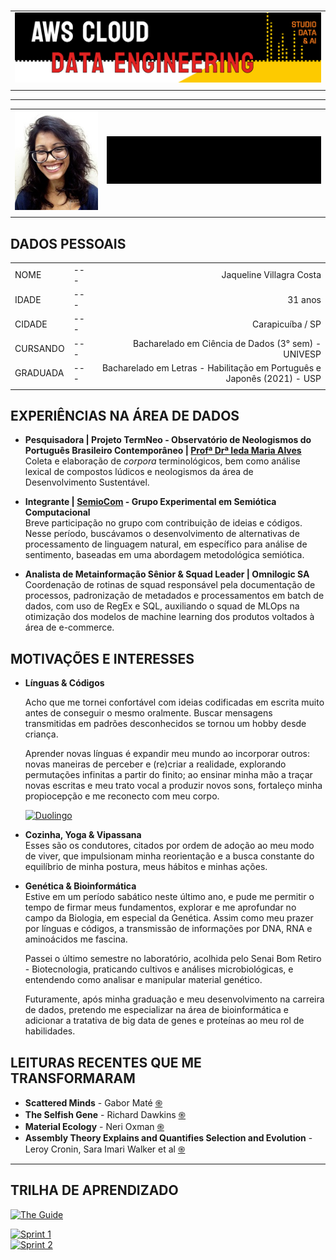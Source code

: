 #

| |
|---|
|![Banner](assets/banner.png)|
| |

---

| | |
|:---|---:|
|![Profile Pic](assets/profile-pic.jpg)|![Bom dia](assets/ola.gif)|
| | |

## DADOS PESSOAIS

| | | |
|:---|---|---:|
|NOME|---|Jaqueline Villagra Costa|
|IDADE|---|31 anos|
|CIDADE|---|Carapicuíba / SP|
|CURSANDO|---|Bacharelado em Ciência de Dados (3° sem) - UNIVESP|
|GRADUADA|---|Bacharelado em Letras - Habilitação em Português e Japonês (2021) - USP|
||||

## EXPERIÊNCIAS NA ÁREA DE DADOS

* **Pesquisadora | Projeto TermNeo - Observatório de Neologismos do Português Brasileiro Contemporâneo | [Profª Drª Ieda Maria Alves](http://lattes.cnpq.br/1928032004153127)**  
Coleta e elaboração de *corpora* terminológicos, bem como análise lexical de compostos lúdicos e neologismos da área de Desenvolvimento Sustentável.  

* **Integrante | [SemioCom](https://semio.cc/) - Grupo Experimental em Semiótica Computacional**  
Breve participação no grupo com contribuição de ideias e códigos. Nesse período, buscávamos o desenvolvimento de alternativas de processamento de linguagem natural, em específico para análise de sentimento, baseadas em uma abordagem metodológica semiótica.

* **Analista de Metainformação Sênior & Squad Leader | Omnilogic SA**  
Coordenação de rotinas de squad responsável pela documentação de processos, padronização de metadados e processamentos em batch de dados, com uso de RegEx e SQL, auxiliando o squad de MLOps na otimização dos modelos de machine learning dos produtos voltados à área de e-commerce.  

## MOTIVAÇÕES E INTERESSES

* **Línguas & Códigos**  

    Acho que me tornei confortável com ideias codificadas em escrita muito antes de conseguir o mesmo oralmente. Buscar mensagens transmitidas em padrões desconhecidos se tornou um hobby desde criança.  

    Aprender novas línguas é expandir meu mundo ao incorporar outros: novas maneiras de perceber e (re)criar a realidade, explorando permutações infinitas a partir do finito; ao ensinar minha mão a traçar novas escritas e meu trato vocal a produzir novos sons, fortaleço minha propiocepção e me reconecto com meu corpo.  

    [![Duolingo](https://img.shields.io/badge/Duolingo-%234DC730.svg?style=for-the-badge&logo=Duolingo&logoColor=white)](https://www.duolingo.com/profile/niiin3)

* **Cozinha, Yoga & Vipassana**  
    Esses são os condutores, citados por ordem de adoção ao meu modo de viver, que impulsionam minha reorientação e a busca constante do equilíbrio de minha postura, meus hábitos e minhas ações.

* **Genética & Bioinformática**  
    Estive em um período sabático neste último ano, e pude me permitir o tempo de firmar meus fundamentos, explorar e me aprofundar no campo da Biologia, em especial da Genética. Assim como meu prazer por línguas e códigos, a transmissão de informações por DNA, RNA e aminoácidos me fascina.

    Passei o último semestre no laboratório, acolhida pelo Senai Bom Retiro - Biotecnologia, praticando cultivos e análises microbiológicas, e entendendo como analisar e manipular material genético.

    Futuramente, após minha graduação e meu desenvolvimento na carreira de dados, pretendo me especializar na área de bioinformática e adicionar a tratativa de big data de genes e proteínas ao meu rol de habilidades.

## LEITURAS RECENTES QUE ME TRANSFORMARAM

* **Scattered Minds** - Gabor Maté [֍](https://www.amazon.com.br/Scattered-Minds-Origins-Attention-Disorder/dp/1785042211)
* **The Selfish Gene** - Richard Dawkins [֍](https://www.amazon.com/Selfish-Gene-Anniversary-Introduction/dp/0199291152)
* **Material Ecology** - Neri Oxman [֍](https://www.media.mit.edu/publications/material-ecology/)
* **Assembly Theory Explains and Quantifies Selection and Evolution** - Leroy Cronin, Sara Imari Walker et al [֍](https://www.nature.com/articles/s41586-023-06600-9)

---

## TRILHA DE APRENDIZADO

[![The Guide](https://img.shields.io/badge/O_Guia_da_Aprendiz_das_Nuvens-000000)](/guide)  

[![Sprint 1](https://img.shields.io/badge/Sprint_1-Linux_Git_&_GitHub-ED751A)](/sprint1)  
[![Sprint 2](https://img.shields.io/badge/Sprint_2-SQL_&_AWS_Partner-E42322)](/sprint2)
